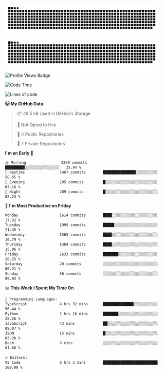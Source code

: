 <img src="https://github.com/nielsbaggerman/nielsbaggerman/blob/output/github-contribution-grid-snake.svg#gh-light-mode-only" alt="GitHub Snake Light">
<img src="https://github.com/nielsbaggerman/nielsbaggerman/blob/output/github-contribution-grid-snake-dark.svg#gh-dark-mode-only" alt="GitHub Snake Dark">
<img src="https://komarev.com/ghpvc/?username=nielsbaggerman&amp;label=Profile+Views" alt="Profile Views Badge" />

<!--START_SECTION:waka-->
![Code Time](http://img.shields.io/badge/Code%20Time-2%2C333%20hrs%2057%20mins-blue)

![Lines of code](https://img.shields.io/badge/From%20Hello%20World%20I%27ve%20Written-10.8%20million%20lines%20of%20code-blue)

**🐱 My GitHub Data** 

> 📦 48.5 kB Used in GitHub's Storage 
 > 
> 🚫 Not Opted to Hire
 > 
> 📜 4 Public Repositories 
 > 
> 🔑 7 Private Repositories 
 > 
**I'm an Early 🐤** 

```text
🌞 Morning                3350 commits        █████████░░░░░░░░░░░░░░░░   35.94 % 
🌆 Daytime                5467 commits        ███████████████░░░░░░░░░░   58.65 % 
🌃 Evening                295 commits         █░░░░░░░░░░░░░░░░░░░░░░░░   03.16 % 
🌙 Night                  209 commits         █░░░░░░░░░░░░░░░░░░░░░░░░   02.24 % 
```
📅 **I'm Most Productive on Friday** 

```text
Monday                   1614 commits        ████░░░░░░░░░░░░░░░░░░░░░   17.32 % 
Tuesday                  1999 commits        █████░░░░░░░░░░░░░░░░░░░░   21.45 % 
Wednesday                1565 commits        ████░░░░░░░░░░░░░░░░░░░░░   16.79 % 
Thursday                 1404 commits        ████░░░░░░░░░░░░░░░░░░░░░   15.06 % 
Friday                   2633 commits        ███████░░░░░░░░░░░░░░░░░░   28.25 % 
Saturday                 20 commits          ░░░░░░░░░░░░░░░░░░░░░░░░░   00.21 % 
Sunday                   86 commits          ░░░░░░░░░░░░░░░░░░░░░░░░░   00.92 % 
```


📊 **This Week I Spent My Time On** 

```text
💬 Programming Languages: 
TypeScript               4 hrs 32 mins       ██████████████░░░░░░░░░░░   56.44 % 
Python                   2 hrs 16 mins       ███████░░░░░░░░░░░░░░░░░░   28.26 % 
JavaScript               43 mins             ██░░░░░░░░░░░░░░░░░░░░░░░   09.07 % 
JSON                     15 mins             █░░░░░░░░░░░░░░░░░░░░░░░░   03.26 % 
Bash                     8 mins              ░░░░░░░░░░░░░░░░░░░░░░░░░   01.66 % 

🔥 Editors: 
VS Code                  8 hrs 2 mins        █████████████████████████   100.00 % 
```


<!--END_SECTION:waka-->
